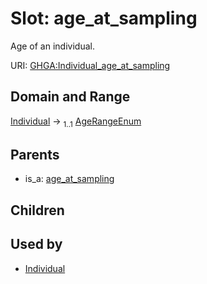 
# Slot: age_at_sampling


Age of an individual.

URI: [GHGA:Individual_age_at_sampling](https://w3id.org/GHGA/Individual_age_at_sampling)


## Domain and Range

[Individual](Individual.md) &#8594;  <sub>1..1</sub> [AgeRangeEnum](AgeRangeEnum.md)

## Parents

 *  is_a: [age_at_sampling](age_at_sampling.md)

## Children


## Used by

 * [Individual](Individual.md)
